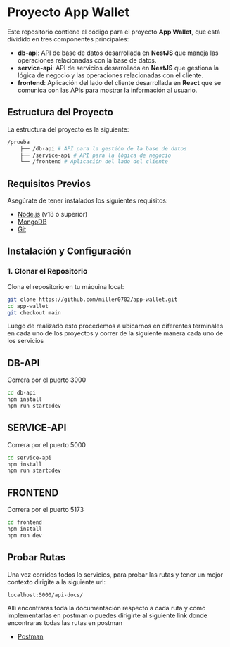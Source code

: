 # Proyecto App Wallet

Este repositorio contiene el código para el proyecto **App Wallet**, que está dividido en tres componentes principales:

- **db-api**: API de base de datos desarrollada en **NestJS** que maneja las operaciones relacionadas con la base de datos.
- **service-api**: API de servicios desarrollada en **NestJS** que gestiona la lógica de negocio y las operaciones relacionadas con el cliente.
- **frontend**: Aplicación del lado del cliente desarrollada en **React** que se comunica con las APIs para mostrar la información al usuario.

## Estructura del Proyecto

La estructura del proyecto es la siguiente:

```bash
/prueba 
    ├── /db-api # API para la gestión de la base de datos
    ├── /service-api # API para la lógica de negocio
    └── /frontend # Aplicación del lado del cliente
```


## Requisitos Previos

Asegúrate de tener instalados los siguientes requisitos:

- [Node.js](https://nodejs.org/) (v18 o superior)
- [MongoDB](https://www.mongodb.com/)
- [Git](https://git-scm.com/)

## Instalación y Configuración

### 1. Clonar el Repositorio

Clona el repositorio en tu máquina local:

```bash
git clone https://github.com/miller0702/app-wallet.git
cd app-wallet
git checkout main
```

Luego de realizado esto procedemos a ubicarnos en diferentes terminales en cada uno de los proyectos y correr de la siguiente manera cada uno de los servicios

## DB-API

Correra por el puerto 3000

```bash
cd db-api
npm install
npm run start:dev
```

## SERVICE-API

Correra por el puerto 5000

```bash
cd service-api
npm install
npm run start:dev
```

## FRONTEND

Correra por el puerto 5173

```bash
cd frontend
npm install
npm run dev
```

## Probar Rutas

Una vez corridos todos lo servicios, para probar las rutas y tener un mejor contexto dirigite a la siguiente url:

```bash
localhost:5000/api-docs/
```

Alli encontraras toda la documentación respecto a cada ruta y como implementarlas en postman o puedes dirigirte al siguiente link donde encontraras todas las rutas en postman

- [Postman](https://documenter.getpostman.com/view/20358776/2sAXqzWdgs)
